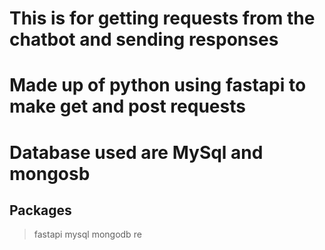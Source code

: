 # This is for getting requests from the chatbot and sending responses

# Made up of python using fastapi to make get and post requests
# Database used are MySql and mongosb

## Packages
> fastapi
> mysql
> mongodb
> re
